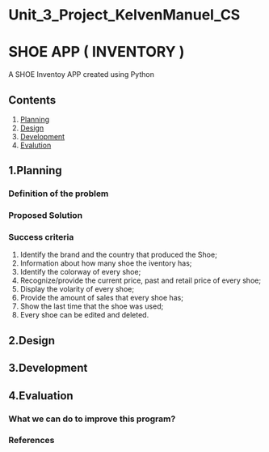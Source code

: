 # Unit_3_Project_KelvenManuel_CS

 SHOE APP ( INVENTORY ) 
===========================

A SHOE Inventoy APP created using Python

Contents
------------------------------
  1. [Planning](#planning)
  1. [Design](#design)
  1. [Development](#development)
  1. [Evalution](#evaluation)

 1.Planning
-----------------
### Definition of the problem 

### Proposed Solution 

### Success criteria

1. Identify the brand and the country that produced the Shoe;
2. Information about how many shoe the iventory has;
3. Identify the colorway of every shoe; 
4. Recognize/provide the current price, past and retail price of every shoe;
5. Display the volarity of every shoe;
6. Provide the amount of sales that every shoe has;
7. Show the last time that the shoe was used;
8. Every shoe can be edited and deleted.

 2.Design 
-----------------------



3.Development 
-----------------------

4.Evaluation 
-----------------------

### What we can do to improve this program?

### References 
